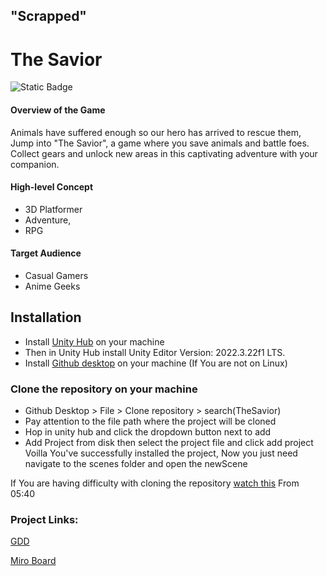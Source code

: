 ## "Scrapped"
# The Savior
![Static Badge](https://img.shields.io/badge/Endless%20Studios%20-%20%20Cohort%206%20-%20orange)

#### Overview of the Game
Animals have suffered enough so our hero has arrived to rescue them, Jump into "The Savior", a game where you save animals and battle foes. Collect gears and unlock new areas in this captivating adventure with your companion.
#### High-level Concept
 - 3D Platformer
 - Adventure, 
 - RPG
#### Target Audience
 - Casual Gamers
 - Anime Geeks


## Installation
- Install [Unity Hub](https://unity.com/download) on your machine
- Then in Unity Hub install Unity Editor Version: 2022.3.22f1 LTS. 
- Install [Github desktop](https://docs.github.com/en/desktop/installing-and-authenticating-to-github-desktop/installing-github-desktop) on your machine (If You are not on Linux)
### Clone the repository on your machine
- Github Desktop > File > Clone repository > search(TheSavior)
- Pay attention to the file path where the project will be cloned
- Hop in unity hub and click the dropdown button next to add
- Add Project from disk then select the project file and click add project
Voilla You've successfully installed the project, Now you just need navigate to the scenes folder and open the newScene

If You are having difficulty with cloning the repository [watch this](https://youtu.be/pNUdu-6ZNBg?si=N-LYHNvR_QcfkriR) From 05:40
    
### Project Links:

[GDD](https://docs.google.com/document/d/1OkrtQ0dGZHKdZjp9HZgUTEropqjT5JHX/edit#heading=h.gjdgxs)

[Miro Board](https://miro.com/app/board/uXjVNi-B8tk=/)

